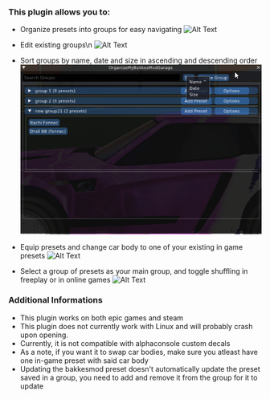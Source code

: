 
### This plugin allows you to:

* Organize presets into groups for easy navigating
![Alt Text](/assets/adding.gif "Demo of adding to group.")

* Edit existing groups\n
![Alt Text](/assets/editing.gif "demo of editing a group")

* Sort groups by name, date and size in ascending and descending order
![Alt Text](/assets/sort.png "image showing sort options")

* Equip presets and change car body to one of your existing in game presets
![Alt Text](/assets/swapWithCarBody.gif "demo of swapping presets")

* Select a group of presets as your main group, and toggle shuffling in freeplay or in online games
![Alt Text](/assets/shufflePresets.gif "demo of preset shuffling")

### Additional Informations

* This plugin works on both epic games and steam
* This plugin does not currently work with Linux and will probably crash upon opening.
* Currently, it is not compatible with alphaconsole custom decals
* As a note, if you want it to swap car bodies, make sure you atleast have one in-game preset with said car body
* Updating the bakkesmod preset doesn't automatically update the preset saved in a group, you need to add and remove it from the group for it to update

